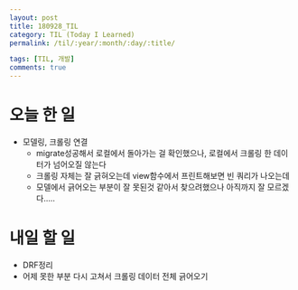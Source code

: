 ```yaml
---
layout: post
title: 180928_TIL
category: TIL (Today I Learned)
permalink: /til/:year/:month/:day/:title/

tags: [TIL, 개발]
comments: true
---
```

# 오늘 한 일

- 모델링, 크롤링 연결
  - migrate성공해서 로컬에서 돌아가는 걸 확인했으나, 로컬에서 크롤링 한 데이터가 넘어오질 않는다
  - 크롤링 자체는 잘 긁혀오는데 view함수에서 프린트해보면 빈 쿼리가 나오는데
  - 모델에서 긁어오는 부분이 잘 못된것 같아서 찾으려했으나 아직까지 잘 모르겠다.....

# 내일 할 일

- DRF정리
- 어제 못한 부분 다시 고쳐서 크롤링 데이터 전체 긁어오기

